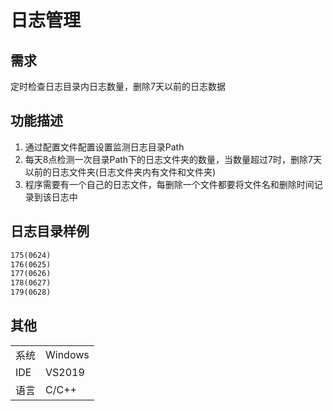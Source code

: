 # 日志管理

## 需求

定时检查日志目录内日志数量，删除7天以前的日志数据

## 功能描述

1. 通过配置文件配置设置监测日志目录Path
2. 每天8点检测一次目录Path下的日志文件夹的数量，当数量超过7时，删除7天以前的日志文件夹(日志文件夹内有文件和文件夹)
3. 程序需要有一个自己的日志文件，每删除一个文件都要将文件名和删除时间记录到该日志中

## 日志目录样例

```txt
175(0624)
176(0625)
177(0626)
178(0627)
179(0628)
```

## 其他

|   |   |
|---|---|
|系统|Windows|
|IDE|VS2019|
|语言|C/C++|
